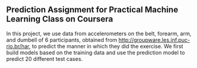 ## Prediction Assignment for Practical Machine Learning Class on Coursera
In this project, we use data from accelerometers on the belt, forearm, arm, and dumbell of 6 participants, obtained from http://groupware.les.inf.puc-rio.br/har, to predict the manner in which they did the exercise. We first build models based on the training data and use the prediction model to predict 20 different test cases.